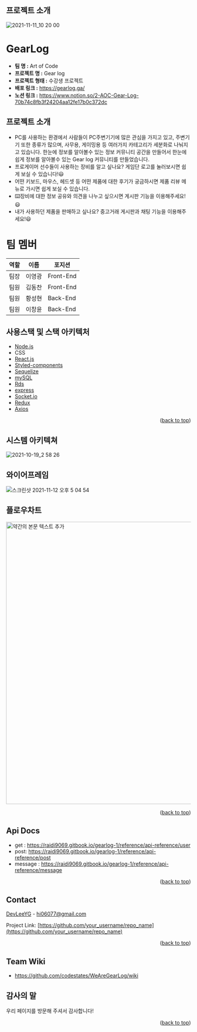 ## 프로젝트 소개
![2021-11-11_10 20 00](https://user-images.githubusercontent.com/81807542/141426629-c69f7222-30fc-469c-95ad-aa6159a216a6.png)

# GearLog

- **팀 명 :** Art of Code
- **프로젝트 명 :** Gear log
- **프로젝트 형태 :** 수강생 프로젝트
- **배포 링크 :** https://gearlog.ga/
- **노션 링크 :** https://www.notion.so/2-AOC-Gear-Log-70b74c8fb3f24204aa12fe17b0c372dc
## 프로젝트 소개

- PC를 사용하는 환경에서 사람들이 PC주변기기에 많은 관심을 가지고 있고, 주변기기 또한 종류가 많으며, 사무용, 게이밍용 등 여러가지 카테고리가 세분화로 나눠지고 있습니다. 한눈에 정보를 알아볼수 있는 정보 커뮤니티 공간을 만들어서 한눈에 쉽게 정보를 알아볼수 있는 Gear log 커뮤니티를 만들었습니다.
- 프로게이머 선수들이 사용하는 장비를 알고 싶나요? 게임단 로고를 눌러보시면 쉽게 보실 수 있습니다!😃
- 어떤 키보드, 마우스, 헤드셋 등 어떤 제품에 대한 후기가 궁금하시면 제품 리뷰 메뉴로 가시면 쉽게 보실 수 있습니다.
- ⌨️장비에 대한 정보 공유와 의견을 나누고 싶으시면 게시판 기능을 이용해주세요!😃
- 내가 사용하던 제품을 판매하고 싶나요? 중고거래 게시판과 채팅 기능을 이용해주세요!😃

# 팀 멤버

|역할|이름|포지션|
|------|---|---|
|팀장|이영광|Front-End|
|팀원|김동찬|Front-End| 
|팀원|황성현|Back-End|
|팀원|이창윤|Back-End|








## 사용스택 및 스택 아키텍처

- [Node.js](https://nodejs.org/)
- CSS
- [React.js](https://reactjs.org/)
- [Styled-components](https://styled-components.com/)
- [Sequelize](https://sequelize.org/)
- [mySQL](https://www.mysql.com/)
- [Rds](https://aws.amazon.com/)
- [express](https://expressjs.com/ko/)
- [Socket.io](https://socket.io/)
- [Redux](https://ko.redux.js.org/)
- [Axios](https://www.axios.com/)





<p align="right">(<a href="#top">back to top</a>)</p>


## 시스템 아키텍쳐

![2021-10-19_2 58 26](https://user-images.githubusercontent.com/81807542/138013131-ee6160d7-a16a-4472-b017-f5b38866f08b.png)


## 와이어프레임
![스크린샷 2021-11-12 오후 5 04 54](https://user-images.githubusercontent.com/81807542/141432470-e7b73a52-9499-43dd-9371-f74e08bde722.png)


## 플로우차트
<img width="768" alt="약간의 본문 텍스트 추가" src="https://user-images.githubusercontent.com/81807542/138022705-37dd4b15-79f2-4c34-b713-442da6fdbcbb.png">


<p align="right">(<a href="#top">back to top</a>)</p>



<!-- LICENSE -->
## Api Docs

* get : https://raidi9069.gitbook.io/gearlog-1/reference/api-reference/user
* post: https://raidi9069.gitbook.io/gearlog-1/reference/api-reference/post
* message : https://raidi9069.gitbook.io/gearlog-1/reference/api-reference/message

<p align="right">(<a href="#top">back to top</a>)</p>



<!-- CONTACT -->
## Contact

[DevLeeYG](https://github.com/DevLeeYG) - hi06077@gmail.com

Project Link: [https://github.com/your_username/repo_name](https://github.com/your_username/repo_name)

<p align="right">(<a href="#top">back to top</a>)</p>

## Team Wiki

* https://github.com/codestates/WeAreGearLog/wiki



## 감사의 말

우리 페이지를 방문해 주셔서 감사합니다! 


<p align="right">(<a href="#top">back to top</a>)</p>

